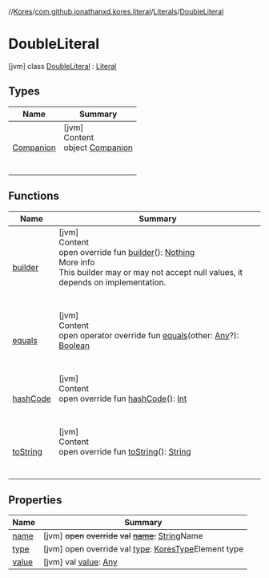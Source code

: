 //[Kores](../../../index.md)/[com.github.jonathanxd.kores.literal](../../index.md)/[Literals](../index.md)/[DoubleLiteral](index.md)



# DoubleLiteral  
 [jvm] class [DoubleLiteral](index.md) : [Literal](../../-literal/index.md)   


## Types  
  
|  Name|  Summary| 
|---|---|
| <a name="com.github.jonathanxd.kores.literal/Literals.DoubleLiteral.Companion///PointingToDeclaration/"></a>[Companion](-companion/index.md)| <a name="com.github.jonathanxd.kores.literal/Literals.DoubleLiteral.Companion///PointingToDeclaration/"></a>[jvm]  <br>Content  <br>object [Companion](-companion/index.md)  <br><br><br>


## Functions  
  
|  Name|  Summary| 
|---|---|
| <a name="com.github.jonathanxd.kores.literal/Literal/builder/#/PointingToDeclaration/"></a>[builder](../../-literal/builder.md)| <a name="com.github.jonathanxd.kores.literal/Literal/builder/#/PointingToDeclaration/"></a>[jvm]  <br>Content  <br>open override fun [builder](../../-literal/builder.md)(): [Nothing](https://kotlinlang.org/api/latest/jvm/stdlib/kotlin/-nothing/index.html)  <br>More info  <br>This builder may or may not accept null values, it depends on implementation.  <br><br><br>
| <a name="com.github.jonathanxd.kores.literal/Literal/equals/#kotlin.Any?/PointingToDeclaration/"></a>[equals](../../-literal/equals.md)| <a name="com.github.jonathanxd.kores.literal/Literal/equals/#kotlin.Any?/PointingToDeclaration/"></a>[jvm]  <br>Content  <br>open operator override fun [equals](../../-literal/equals.md)(other: [Any](https://kotlinlang.org/api/latest/jvm/stdlib/kotlin/-any/index.html)?): [Boolean](https://kotlinlang.org/api/latest/jvm/stdlib/kotlin/-boolean/index.html)  <br><br><br>
| <a name="com.github.jonathanxd.kores.literal/Literal/hashCode/#/PointingToDeclaration/"></a>[hashCode](../../-literal/hash-code.md)| <a name="com.github.jonathanxd.kores.literal/Literal/hashCode/#/PointingToDeclaration/"></a>[jvm]  <br>Content  <br>open override fun [hashCode](../../-literal/hash-code.md)(): [Int](https://kotlinlang.org/api/latest/jvm/stdlib/kotlin/-int/index.html)  <br><br><br>
| <a name="com.github.jonathanxd.kores.literal/Literal/toString/#/PointingToDeclaration/"></a>[toString](../../-literal/to-string.md)| <a name="com.github.jonathanxd.kores.literal/Literal/toString/#/PointingToDeclaration/"></a>[jvm]  <br>Content  <br>open override fun [toString](../../-literal/to-string.md)(): [String](https://kotlinlang.org/api/latest/jvm/stdlib/kotlin/-string/index.html)  <br><br><br>


## Properties  
  
|  Name|  Summary| 
|---|---|
| <a name="com.github.jonathanxd.kores.literal/Literals.DoubleLiteral/name/#/PointingToDeclaration/"></a>[name](index.md#%5Bcom.github.jonathanxd.kores.literal%2FLiterals.DoubleLiteral%2Fname%2F%23%2FPointingToDeclaration%2F%5D%2FProperties%2F-1211764316)| <a name="com.github.jonathanxd.kores.literal/Literals.DoubleLiteral/name/#/PointingToDeclaration/"></a> [jvm] ~~open~~ ~~override~~ ~~val~~ [~~name~~](index.md#%5Bcom.github.jonathanxd.kores.literal%2FLiterals.DoubleLiteral%2Fname%2F%23%2FPointingToDeclaration%2F%5D%2FProperties%2F-1211764316)~~:~~ [String](https://kotlinlang.org/api/latest/jvm/stdlib/kotlin/-string/index.html)Name   <br>
| <a name="com.github.jonathanxd.kores.literal/Literals.DoubleLiteral/type/#/PointingToDeclaration/"></a>[type](index.md#%5Bcom.github.jonathanxd.kores.literal%2FLiterals.DoubleLiteral%2Ftype%2F%23%2FPointingToDeclaration%2F%5D%2FProperties%2F-1211764316)| <a name="com.github.jonathanxd.kores.literal/Literals.DoubleLiteral/type/#/PointingToDeclaration/"></a> [jvm] open override val [type](index.md#%5Bcom.github.jonathanxd.kores.literal%2FLiterals.DoubleLiteral%2Ftype%2F%23%2FPointingToDeclaration%2F%5D%2FProperties%2F-1211764316): [KoresType](../../../com.github.jonathanxd.kores.type/-kores-type/index.md)Element type   <br>
| <a name="com.github.jonathanxd.kores.literal/Literals.DoubleLiteral/value/#/PointingToDeclaration/"></a>[value](index.md#%5Bcom.github.jonathanxd.kores.literal%2FLiterals.DoubleLiteral%2Fvalue%2F%23%2FPointingToDeclaration%2F%5D%2FProperties%2F-1211764316)| <a name="com.github.jonathanxd.kores.literal/Literals.DoubleLiteral/value/#/PointingToDeclaration/"></a> [jvm] val [value](index.md#%5Bcom.github.jonathanxd.kores.literal%2FLiterals.DoubleLiteral%2Fvalue%2F%23%2FPointingToDeclaration%2F%5D%2FProperties%2F-1211764316): [Any](https://kotlinlang.org/api/latest/jvm/stdlib/kotlin/-any/index.html)   <br>

